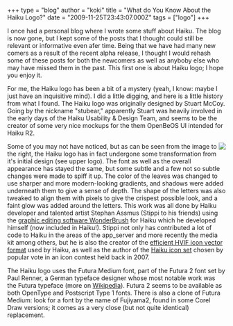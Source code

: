 +++
type = "blog"
author = "koki"
title = "What do You Know About the Haiku Logo?"
date = "2009-11-25T23:43:07.000Z"
tags = ["logo"]
+++

<p>I once had a personal blog where I wrote some stuff about Haiku. The blog is now gone, but I kept some of the posts that I thought could still be relevant or informative even afer time. Being that we have had many new comers as a result of the recent alpha release, I thought I would rehash some of these posts for both the newcomers as well as anyboby else who may have missed them in the past. This first one is about Haiku logo; I hope you enjoy it.</p>
<!--break-->
<p>For me, the Haiku logo has been a bit of a mystery (yeah, I know: maybe I just have an inquisitive mind). I did a little digging, and here is a little history from what I found. The Haiku logo was originally designed by Stuart McCoy. Going by the nickname "stubear," apparently Stuart was heavily involved in the early days of the Haiku Usability & Design Team, and seems to be the creator of some very nice mockups for the them OpenBeOS UI intended for Haiku R2.</p>

<img src="/files/2009-11-24_haiku-logo-before-and-after.png" align="right" /><p>Some of you may not have noticed, but as can be seen from the image to the right, the Haiku logo has in fact undergone some transformation from it's initial design (see upper logo). The font as well as the overall appearance has stayed the same, but some subtle and a few not so subtle changes were made to spiff it up. The color of the leaves was changed to use sharper and more modern-looking gradients, and shadows were added underneath them to give a sense of depth. The shape of the letters was also tweaked to align them with pixels to give the crispest possible look, and a faint glow was added around the letters. This work was all done by Haiku developer and talented artist Stephan Assmus (Stippi to his friends) using the <a href="http://www.yellowbites.com/wonderbrush.html">graphic editing software WonderBrush</a> for Haiku which he developed himself (now included in Haiku!). Stippi not only has contributed a lot of code to Haiku in the areas of the app_server and more recently the media kit among others, but he is also the creator of the <a href="/articles/2006-11-13_why_haiku_vector_icons_are_so_small">efficient HVIF icon vector format</a> used by Haiku, as well as the author of the <a href="http://bug-no.petterhj.net/iconcontest/visualizer/?set=stippi&size=&res=1">Haiku icon set</a> chosen by popular vote in an icon contest held back in 2007.</p>

<p>The Haiku logo uses the Futura Medium font, part of the Futura 2 font set by Paul Renner, a German typeface designer whose most notable work was the Futura typeface (more on <a href="https://en.wikipedia.org/wiki/Paul_Renner">Wikipedia</a>). Futura 2 seems to be available as both OpenType and Postscript Type 1 fonts. There is also a clone of Futura Medium: look for a font by the name of Fujiyama2, found in some Corel Draw versions; it comes as a very close (but not quite identical) replacement.</p>